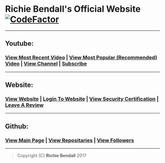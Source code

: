 # Richie Bendall's Official Website [![CodeFactor](https://www.codefactor.io/repository/github/richienb/richienb.github.io/badge)](https://www.codefactor.io/repository/github/richienb/richienb.github.io)
___
## Youtube:
### [View Most Recent Video](https://goo.gl/KDVU0S) | [View Most Popular (Recommended) Video](https://goo.gl/2jEjHI) | [View Channel](https://goo.gl/vgnmqx) | [Subscribe](https://goo.gl/PFIMfe)
___
## Website:
### [View Website](https://www.richie-bendall.ml) | [Login To Website](https://www.richie-bendall.ml/wp-admin) | [View Security Certification](https://www.mcafeesecure.com/verify?host=richie-bendall.ml) | [Leave A Review](https://www.trustedsite.com/site/richie-bendall.ml/)
___
## Github:
### [View Main Page](https://github.com/Richienb) | [View Repositaries](https://github.com/Richienb?tab=repositories) | [View Followers](https://github.com/Richienb?tab=followers)
___
> Copyright (C) **Richie Bendall** 2017
